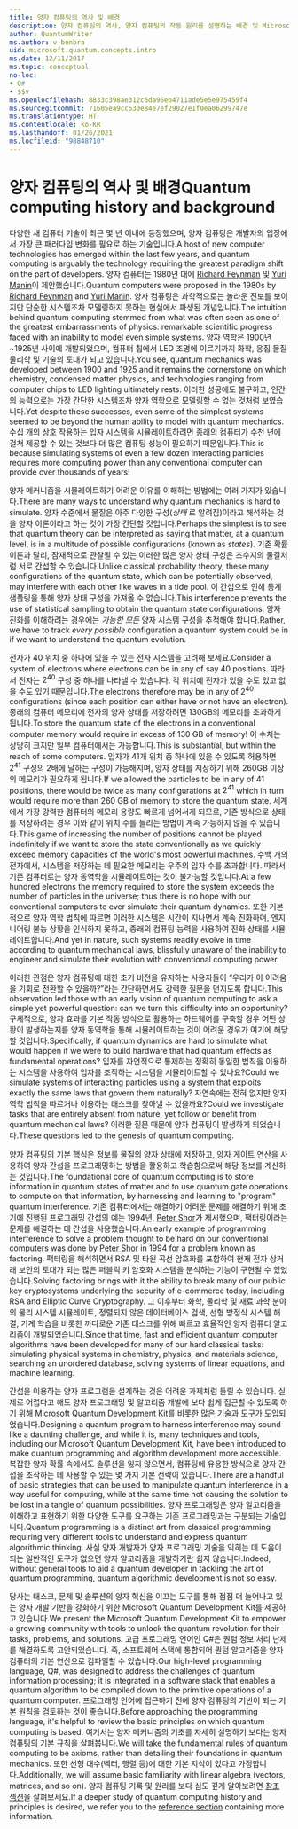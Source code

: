 ```yaml
---
title: 양자 컴퓨팅의 역사 및 배경
description: 양자 컴퓨팅의 역사, 양자 컴퓨팅의 작동 원리를 설명하는 배경 및 Microsoft Quantum Development Kit에 대해 알아봅니다.
author: QuantumWriter
ms.author: v-benbra
uid: microsoft.quantum.concepts.intro
ms.date: 12/11/2017
ms.topic: conceptual
no-loc:
- Q#
- $$v
ms.openlocfilehash: 8833c398ae312c6da96eb4711ade5e5e975459f4
ms.sourcegitcommit: 71605ea9cc630e84e7ef29027e1f0ea06299747e
ms.translationtype: HT
ms.contentlocale: ko-KR
ms.lasthandoff: 01/26/2021
ms.locfileid: "98848710"
---
```

# <a name="quantum-computing-history-and-background"></a><span data-ttu-id="4b24b-103">양자 컴퓨팅의 역사 및 배경</span><span class="sxs-lookup"><span data-stu-id="4b24b-103">Quantum computing history and background</span></span>

<span data-ttu-id="4b24b-104">다양한 새 컴퓨터 기술이 최근 몇 년 이내에 등장했으며, 양자 컴퓨팅은 개발자의 입장에서 가장 큰 패러다임 변화를 필요로 하는 기술입니다.</span><span class="sxs-lookup"><span data-stu-id="4b24b-104">A host of new computer technologies has emerged within the last few years, and quantum computing is arguably the technology requiring the greatest paradigm shift on the part of developers.</span></span>  <span data-ttu-id="4b24b-105">양자 컴퓨터는 1980년 대에 [Richard Feynman](https://en.wikipedia.org/wiki/Richard_Feynman) 및 [Yuri Manin](https://en.wikipedia.org/wiki/Yuri_Manin)이 제안했습니다.</span><span class="sxs-lookup"><span data-stu-id="4b24b-105">Quantum computers were proposed in the 1980s by [Richard Feynman](https://en.wikipedia.org/wiki/Richard_Feynman) and [Yuri Manin](https://en.wikipedia.org/wiki/Yuri_Manin).</span></span>  <span data-ttu-id="4b24b-106">양자 컴퓨팅은 과학적으로는 놀라운 진보를 보이지만 단순한 시스템조차 모델링하지 못하는 현실에서 파생된 개념입니다.</span><span class="sxs-lookup"><span data-stu-id="4b24b-106">The intuition behind quantum computing stemmed from what was often seen as one of the greatest embarrassments of physics: remarkable scientific progress faced with an inability to model even simple systems.</span></span> <span data-ttu-id="4b24b-107">양자 역학은 1900년~1925년 사이에 개발되었으며, 컴퓨터 칩에서 LED 조명에 이르기까지 화학, 응집 물질 물리학 및 기술의 토대가 되고 있습니다.</span><span class="sxs-lookup"><span data-stu-id="4b24b-107">You see, quantum mechanics was developed between 1900 and 1925 and it remains the cornerstone on which chemistry, condensed matter physics, and technologies ranging from computer chips to LED lighting ultimately rests.</span></span>  <span data-ttu-id="4b24b-108">이러한 성공에도 불구하고, 인간의 능력으로는 가장 간단한 시스템조차 양자 역학으로 모델링할 수 없는 것처럼 보였습니다.</span><span class="sxs-lookup"><span data-stu-id="4b24b-108">Yet despite these successes, even some of the simplest systems seemed to be beyond the human ability to model with quantum mechanics.</span></span>  <span data-ttu-id="4b24b-109">수십 개의 상호 작용하는 입자 시스템을 시뮬레이트하려면 종래의 컴퓨터가 수천 년에 걸쳐 제공할 수 있는 것보다 더 많은 컴퓨팅 성능이 필요하기 때문입니다.</span><span class="sxs-lookup"><span data-stu-id="4b24b-109">This is because simulating systems of even a few dozen interacting particles requires more computing power than any conventional computer can provide over thousands of years!</span></span>

<span data-ttu-id="4b24b-110">양자 메커니즘을 시뮬레이트하기 어려운 이유를 이해하는 방법에는 여러 가지가 있습니다.</span><span class="sxs-lookup"><span data-stu-id="4b24b-110">There are many ways to understand why quantum mechanics is hard to simulate.</span></span>  <span data-ttu-id="4b24b-111">양자 수준에서 물질은 아주 다양한 구성(*상태* 로 알려짐)이라고 해석하는 것을 양자 이론이라고 하는 것이 가장 간단할 것입니다.</span><span class="sxs-lookup"><span data-stu-id="4b24b-111">Perhaps the simplest is to see that quantum theory can be interpreted as saying that matter, at a quantum level, is in a multitude of possible configurations (known as *states*).</span></span>  <span data-ttu-id="4b24b-112">기존 확률 이론과 달리, 잠재적으로 관찰될 수 있는 이러한 많은 양자 상태 구성은 조수지의 물결처럼 서로 간섭할 수 있습니다.</span><span class="sxs-lookup"><span data-stu-id="4b24b-112">Unlike classical probability theory, these many configurations of the quantum state, which can be potentially observed, may interfere with each other like waves in a tide pool.</span></span>  <span data-ttu-id="4b24b-113">이 간섭으로 인해 통계 샘플링을 통해 양자 상태 구성을 가져올 수 없습니다.</span><span class="sxs-lookup"><span data-stu-id="4b24b-113">This interference prevents the use of statistical sampling to obtain the quantum state configurations.</span></span>  <span data-ttu-id="4b24b-114">양자 진화를 이해하려는 경우에는 *가능한 모든* 양자 시스템 구성을 추적해야 합니다.</span><span class="sxs-lookup"><span data-stu-id="4b24b-114">Rather, we have to track *every possible* configuration a quantum system could be in if we want to understand the quantum evolution.</span></span>  

<span data-ttu-id="4b24b-115">전자가 $40$ 위치 중 하나에 있을 수 있는 전자 시스템을 고려해 보세요.</span><span class="sxs-lookup"><span data-stu-id="4b24b-115">Consider a system of electrons where electrons can be in any of say $40$ positions.</span></span>  <span data-ttu-id="4b24b-116">따라서 전자는 $2^{40}$ 구성 중 하나를 나타낼 수 있습니다. 각 위치에 전자가 있을 수도 있고 없을 수도 있기 때문입니다.</span><span class="sxs-lookup"><span data-stu-id="4b24b-116">The electrons therefore may be in any of $2^{40}$ configurations (since each position can either have or not have an electron).</span></span> <span data-ttu-id="4b24b-117">종래의 컴퓨터 메모리에 전자의 양자 상태를 저장하려면 $130$GB의 메모리를 초과하게 됩니다.</span><span class="sxs-lookup"><span data-stu-id="4b24b-117">To store the quantum state of the electrons in a conventional computer memory would require in excess of $130$ GB of memory!</span></span>  <span data-ttu-id="4b24b-118">이 수치는 상당히 크지만 일부 컴퓨터에서는 가능합니다.</span><span class="sxs-lookup"><span data-stu-id="4b24b-118">This is substantial, but within the reach of some computers.</span></span>  <span data-ttu-id="4b24b-119">입자가 $41$개 위치 중 하나에 있을 수 있도록 허용하면 $2^{41}$ 구성의 2배에 달하는 구성이 가능해지며, 양자 상태를 저장하기 위해 $260$GB 이상의 메모리가 필요하게 됩니다.</span><span class="sxs-lookup"><span data-stu-id="4b24b-119">If we allowed the particles to be in any of $41$ positions, there would be twice as many configurations at $2^{41}$ which in turn would require more than $260$ GB of memory to store the quantum state.</span></span> <span data-ttu-id="4b24b-120">세계에서 가장 강력한 컴퓨터의 메모리 용량도 빠르게 넘어서게 되므로, 기존 방식으로 상태를 저장하려는 경우 이와 같이 위치 수를 늘리는 방법이 계속 가능하지 않을 수 있습니다.</span><span class="sxs-lookup"><span data-stu-id="4b24b-120">This game of increasing the number of positions cannot be played indefinitely if we want to store the state conventionally as we quickly exceed memory capacities of the world's most powerful machines.</span></span>  <span data-ttu-id="4b24b-121">수백 개의 전자에서, 시스템을 저장하는 데 필요한 메모리는 우주의 입자 수를 초과합니다. 따라서 기존 컴퓨터로는 양자 동역학을 시뮬레이트하는 것이 불가능할 것입니다.</span><span class="sxs-lookup"><span data-stu-id="4b24b-121">At a few hundred electrons the memory required to store the system exceeds the number of particles in the universe; thus there is no hope with our conventional computers to ever simulate their quantum dynamics.</span></span> <span data-ttu-id="4b24b-122">또한 기본적으로 양자 역학 법칙에 따르면 이러한 시스템은 시간이 지나면서 계속 진화하며, 엔지니어링 불능 상황을 인식하지 못하고, 종래의 컴퓨팅 능력을 사용하여 진화 상태를 시뮬레이트합니다.</span><span class="sxs-lookup"><span data-stu-id="4b24b-122">And yet in nature, such systems readily evolve in time according to quantum mechanical laws, blissfully unaware of the inability to engineer and simulate their evolution with conventional computing power.</span></span>

<span data-ttu-id="4b24b-123">이러한 관점은 양자 컴퓨팅에 대한 초기 비전을 유지하는 사용자들이 “우리가 이 어려움을 기회로 전환할 수 있을까?”라는 간단하면서도 강력한 질문을 던지도록 합니다.</span><span class="sxs-lookup"><span data-stu-id="4b24b-123">This observation led those with an early vision of quantum computing to ask a simple yet powerful question: can we turn this difficulty into an opportunity?</span></span>  <span data-ttu-id="4b24b-124">구체적으로, 양자 효과를 기본 작동 방식으로 활용하는 하드웨어를 구축할 경우 어떤 상황이 발생하는지를 양자 동역학을 통해 시뮬레이트하는 것이 어려운 경우가 여기에 해당할 것입니다.</span><span class="sxs-lookup"><span data-stu-id="4b24b-124">Specifically, if quantum dynamics are hard to simulate what would happen if we were to build hardware that had quantum effects as fundamental operations?</span></span>  <span data-ttu-id="4b24b-125">입자를 자연적으로 통제하는 정확히 동일한 법칙을 이용하는 시스템을 사용하여 입자를 조작하는 시스템을 시뮬레이트할 수 있나요?</span><span class="sxs-lookup"><span data-stu-id="4b24b-125">Could we simulate systems of interacting particles using a system that exploits exactly the same laws that govern them naturally?</span></span> <span data-ttu-id="4b24b-126">자연속에는 전혀 없지만 양자 역학 법칙을 따르거나 이용하는 태스크를 찾아낼 수 있을까요?</span><span class="sxs-lookup"><span data-stu-id="4b24b-126">Could we investigate tasks that are entirely absent from nature, yet follow or benefit from quantum mechanical laws?</span></span>  <span data-ttu-id="4b24b-127">이러한 질문 때문에 양자 컴퓨팅이 발생하게 되었습니다.</span><span class="sxs-lookup"><span data-stu-id="4b24b-127">These questions led to the genesis of quantum computing.</span></span>

<span data-ttu-id="4b24b-128">양자 컴퓨팅의 기본 핵심은 정보를 물질의 양자 상태에 저장하고, 양자 게이트 연산을 사용하여 양자 간섭을 프로그래밍하는 방법을 활용하고 학습함으로써 해당 정보를 계산하는 것입니다.</span><span class="sxs-lookup"><span data-stu-id="4b24b-128">The foundational core of quantum computing is to store information in quantum states of matter and to use quantum gate operations to compute on that information, by harnessing and learning to "program" quantum interference.</span></span>  <span data-ttu-id="4b24b-129">기존 컴퓨터에서는 해결하기 어려운 문제를 해결하기 위해 초기에 진행된 프로그래밍 간섭의 예는 1994년, [Peter Shor](https://en.wikipedia.org/wiki/Peter_Shor)가 제시했으며, 팩터링이라는 문제를 해결하는 데 간섭을 사용했습니다.</span><span class="sxs-lookup"><span data-stu-id="4b24b-129">An early example of programming interference to solve a problem thought to be hard on our conventional computers was done by [Peter Shor](https://en.wikipedia.org/wiki/Peter_Shor) in 1994 for a problem known as factoring.</span></span>  <span data-ttu-id="4b24b-130">팩터링을 해석하면서 RSA 및 타원 곡선 암호화를 포함하여 현재 전자 상거래 보안의 토대가 되는 많은 퍼블릭 키 암호화 시스템을 분석하는 기능이 구현될 수 있었습니다.</span><span class="sxs-lookup"><span data-stu-id="4b24b-130">Solving factoring brings with it the ability to break many of our public key cryptosystems underlying the security of e-commerce today, including RSA and Elliptic Curve Cryptography.</span></span>  <span data-ttu-id="4b24b-131">그 이후부터 화학, 물리학 및 재료 과학 분야의 물리 시스템 시뮬레이트, 정렬되지 않은 데이터베이스 검색, 선형 방정식 시스템 해결, 기계 학습을 비롯한 까다로운 기존 태스크를 위해 빠르고 효율적인 양자 컴퓨터 알고리즘이 개발되었습니다.</span><span class="sxs-lookup"><span data-stu-id="4b24b-131">Since that time, fast and efficient quantum computer algorithms have been developed for many of our hard classical tasks: simulating physical systems in chemistry, physics, and materials science, searching an unordered database, solving systems of linear equations, and machine learning.</span></span>

<span data-ttu-id="4b24b-132">간섭을 이용하는 양자 프로그램을 설계하는 것은 어려운 과제처럼 들릴 수 있습니다. 실제로 어렵다고 해도 양자 프로그래밍 및 알고리즘 개발에 보다 쉽게 접근할 수 있도록 하기 위해 Microsoft Quantum Development Kit를 비롯한 많은 기술과 도구가 도입되었습니다.</span><span class="sxs-lookup"><span data-stu-id="4b24b-132">Designing a quantum program to harness interference may sound like a daunting challenge, and while it is, many techniques and tools, including our Microsoft Quantum Development Kit, have been introduced to make quantum programming and algorithm development more accessible.</span></span> <span data-ttu-id="4b24b-133">복잡한 양자 확률 속에서도 솔루션을 잃지 않으면서, 컴퓨팅에 유용한 방식으로 양자 간섭을 조작하는 데 사용할 수 있는 몇 가지 기본 전략이 있습니다.</span><span class="sxs-lookup"><span data-stu-id="4b24b-133">There are a handful of basic strategies that can be used to manipulate quantum interference in a way useful for computing, while at the same time not causing the solution to be lost in a tangle of quantum possibilities.</span></span> <span data-ttu-id="4b24b-134">양자 프로그래밍은 양자 알고리즘을 이해하고 표현하기 위한 다양한 도구를 요구하는 기존 프로그래밍과는 구분되는 기술입니다.</span><span class="sxs-lookup"><span data-stu-id="4b24b-134">Quantum programming is a distinct art from classical programming requiring very different tools to understand and express quantum algorithmic thinking.</span></span> <span data-ttu-id="4b24b-135">사실 양자 개발자가 양자 프로그래밍 기술을 익히는 데 도움이 되는 일반적인 도구가 없으면 양자 알고리즘을 개발하기란 쉽지 않습니다.</span><span class="sxs-lookup"><span data-stu-id="4b24b-135">Indeed, without general tools to aid a quantum developer in tackling the art of quantum programming, quantum algorithmic development is not so easy.</span></span>

<span data-ttu-id="4b24b-136">당사는 태스크, 문제 및 솔루션의 양자 혁신을 이끄는 도구를 통해 점점 더 늘어나고 있는 양자 개발 기반을 강화하기 위한 Microsoft Quantum Development Kit를 제공하고 있습니다.</span><span class="sxs-lookup"><span data-stu-id="4b24b-136">We present the Microsoft Quantum Development Kit to empower a growing community with tools to unlock the quantum revolution for their tasks, problems, and solutions.</span></span> <span data-ttu-id="4b24b-137">고급 프로그래밍 언어인 Q#은 퀀텀 정보 처리 난제를 해결하도록 고안되었습니다. 즉, 소프트웨어 스택에 통합되어 퀀텀 알고리즘을 양자 컴퓨터의 기본 연산으로 컴파일할 수 있습니다.</span><span class="sxs-lookup"><span data-stu-id="4b24b-137">Our high-level programming language, Q#, was designed to address the challenges of quantum information processing; it is integrated in a software stack that enables a quantum algorithm to be compiled down to the primitive operations of a quantum computer.</span></span>  <span data-ttu-id="4b24b-138">프로그래밍 언어에 접근하기 전에 양자 컴퓨팅의 기반이 되는 기본 원칙을 검토하는 것이 좋습니다.</span><span class="sxs-lookup"><span data-stu-id="4b24b-138">Before approaching the programming language, it's helpful to review the basic principles on which quantum computing is based.</span></span> <span data-ttu-id="4b24b-139">여기서는 양자 메커니즘의 기초를 자세히 설명하기 보다는 양자 컴퓨팅의 기본 규칙을 살펴봅니다.</span><span class="sxs-lookup"><span data-stu-id="4b24b-139">We will take the fundamental rules of quantum computing to be axioms, rather than detailing their foundations in quantum mechanics.</span></span> <span data-ttu-id="4b24b-140">또한 선형 대수(벡터, 행렬 등)에 대한 기본 지식이 있다고 가정합니다.</span><span class="sxs-lookup"><span data-stu-id="4b24b-140">Additionally, we will assume basic familiarity with linear algebra (vectors, matrices, and so on).</span></span> <span data-ttu-id="4b24b-141">양자 컴퓨팅 기록 및 원리를 보다 심도 깊게 알아보려면 [참조 섹션](xref:microsoft.quantum.more-information)을 살펴보세요.</span><span class="sxs-lookup"><span data-stu-id="4b24b-141">If a deeper study of quantum computing history and principles is desired, we refer you to the  [reference section](xref:microsoft.quantum.more-information) containing more information.</span></span>
